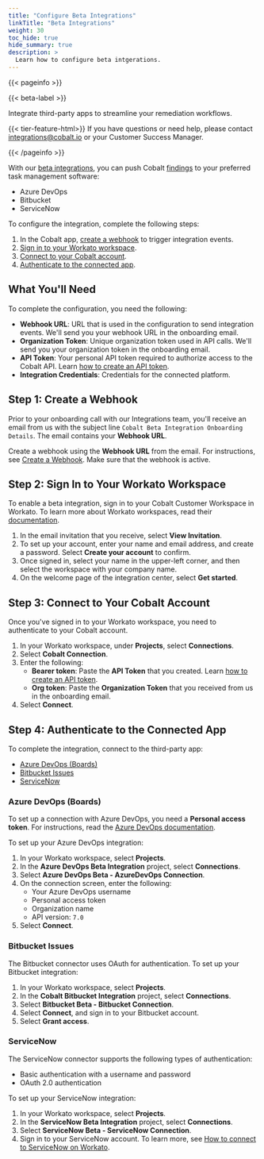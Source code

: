 ```yaml
---
title: "Configure Beta Integrations"
linkTitle: "Beta Integrations"
weight: 30
toc_hide: true
hide_summary: true
description: >
  Learn how to configure beta intgerations.
---
```


{{< pageinfo >}}
<p>{{< beta-label >}}</p><p>Integrate third-party apps to streamline your remediation workflows.</p><p>{{< tier-feature-html>}} If you have questions or need help, please contact <a href="mailto:integrations@cobalt.io">integrations@cobalt.io</a> or your Customer Success Manager.</p>
{{< /pageinfo >}}

With our [beta integrations](/integrations/#request-a-beta-integration), you can push Cobalt [findings](/platform-deep-dive/pentests/findings/) to your preferred task management software:

- Azure DevOps
- Bitbucket
- ServiceNow

To configure the integration, complete the following steps:

1. In the Cobalt app, [create a webhook](#step-1-create-a-webhook) to trigger integration events.
1. [Sign in to your Workato workspace](#step-2-sign-in-to-your-workato-workspace).
1. [Connect to your Cobalt account](#step-3-connect-to-your-cobalt-account).
1. [Authenticate to the connected app](#step-4-authenticate-to-the-connected-app).

## What You'll Need

To complete the configuration, you need the following:

- **Webhook URL**: URL that is used in the configuration to send integration events. We'll send you your webhook URL in the onboarding email.
- **Organization Token**: Unique organization token used in API calls. We'll send you your organization token in the onboarding email.
- **API Token**: Your personal API token required to authorize access to the Cobalt API. Learn [how to create an API token](/apiusecases/create_asset/#create-an-api-token-in-the-cobalt-ui).
- **Integration Credentials**: Credentials for the connected platform.

## Step 1: Create a Webhook

Prior to your onboarding call with our Integrations team, you'll receive an email from us with the subject line `Cobalt Beta Integration Onboarding Details`. The email contains your **Webhook URL**.

Create a webhook using the **Webhook URL** from the email. For instructions, see [Create a Webhook](/integrations/webhooks/#create-a-webhook). Make sure that the webhook is active.

## Step 2: Sign In to Your Workato Workspace

To enable a beta integration, sign in to your Cobalt Customer Workspace in Workato. To learn more about Workato workspaces, read their [documentation](https://docs.workato.com/workspace.html#what-is-in-my-workspace).

1. In the email invitation that you receive, select **View Invitation**.
1. To set up your account, enter your name and email address, and create a password. Select **Create your account** to confirm.
1. Once signed in, select your name in the upper-left corner, and then select the workspace with your company name.
1. On the welcome page of the integration center, select **Get started**.

## Step 3: Connect to Your Cobalt Account

Once you've signed in to your Workato workspace, you need to authenticate to your Cobalt account.

1. In your Workato workspace, under **Projects**, select **Connections**.
1. Select **Cobalt Connection**.
1. Enter the following:
    - **Bearer token**: Paste the **API Token** that you created. Learn [how to create an API token](/apiusecases/create_asset/#create-an-api-token-in-the-cobalt-ui).
    - **Org token**: Paste the **Organization Token** that you received from us in the onboarding email.
1. Select **Connect**.

## Step 4: Authenticate to the Connected App

To complete the integration, connect to the third-party app:

- [Azure DevOps (Boards)](#azure-devops-boards)
- [Bitbucket Issues](#bitbucket-issues)
- [ServiceNow](#servicenow)

### Azure DevOps (Boards)

To set up a connection with Azure DevOps, you need a **Personal access token**. For instructions, read the [Azure DevOps documentation](https://learn.microsoft.com/en-us/azure/devops/organizations/accounts/use-personal-access-tokens-to-authenticate?view=azure-devops&tabs=Windows#create-a-pat).

To set up your Azure DevOps integration:

1. In your Workato workspace, select **Projects**.
1. In the **Azure DevOps Beta Integration** project, select **Connections**.
1. Select **Azure DevOps Beta - AzureDevOps Connection**.
1. On the connection screen, enter the following:
    - Your Azure DevOps username
    - Personal access token
    - Organization name
    - API version: `7.0`
1. Select **Connect**.

### Bitbucket Issues

The Bitbucket connector uses OAuth for authentication. To set up your Bitbucket integration:

1. In your Workato workspace, select **Projects**.
1. In the **Cobalt Bitbucket Integration** project, select **Connections**.
1. Select **Bitbucket Beta - Bitbucket Connection**.
1. Select **Connect**, and sign in to your Bitbucket account.
1. Select **Grant access**.

### ServiceNow

The ServiceNow connector supports the following types of authentication:

- Basic authentication with a username and password
- OAuth 2.0 authentication

To set up your ServiceNow integration:

1. In your Workato workspace, select **Projects**.
1. In the **ServiceNow Beta Integration** project, select **Connections**.
1. Select **ServiceNow Beta - ServiceNow Connection**.
1. Sign in to your ServiceNow account. To learn more, see [How to connect to ServiceNow on Workato](https://docs.workato.com/connectors/servicenow.html#how-to-connect-to-servicenow-on-workato).

